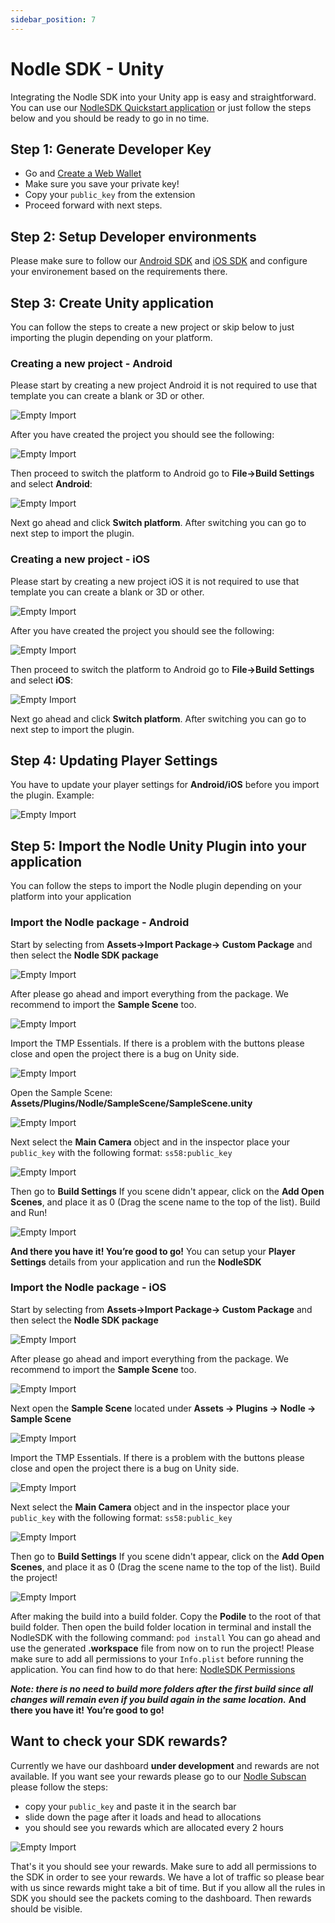 ```yaml
---
sidebar_position: 7
---
```


# Nodle SDK - Unity

Integrating the Nodle SDK into your Unity app is easy and straightforward. You can use our [NodleSDK Quickstart application](https://github.com/NodleCode/nodlesdk-unity/tree/master/Unity_NodleSDK_v0.6) or just follow the steps below and you should be ready to go in no time.

## Step 1: Generate Developer Key
- Go and [Create a Web Wallet](nodle-wallets/polkadot-js/how-to-create-a-nodle-cash-wallet.md)
- Make sure you save your private key!
- Copy your ```public_key``` from the extension
- Proceed forward with next steps.

## Step 2: Setup Developer environments
Please make sure to follow our [Android SDK](nodle-sdk-android-integration.md) and [iOS SDK](nodle-sdk-ios-integration.md) and configure your environement based on the requirements there.

## Step 3: Create Unity application
You can follow the steps to create a new project or skip below to just importing the plugin depending on your platform.

### Creating a new project - Android
Please start by creating a new project Android it is not required to use that template you can create a blank or 3D or other.

![Empty Import](/img/docs/nodle-sdk/unity-android-step1.png)

After you have created the project you should see the following:

![Empty Import](/img/docs/nodle-sdk/unity-android-step2.png)

Then proceed to switch the platform to Android go to **File->Build Settings** and select **Android**:

![Empty Import](/img/docs/nodle-sdk/unity-android-step3.png)

Next go ahead and click **Switch platform**. After switching you can go to next step to import the plugin.


### Creating a new project - iOS
Please start by creating a new project iOS it is not required to use that template you can create a blank or 3D or other.

![Empty Import](/img/docs/nodle-sdk/unity-ios-step1.png)

After you have created the project you should see the following:

![Empty Import](/img/docs/nodle-sdk/unity-android-step2.png)

Then proceed to switch the platform to Android go to **File->Build Settings** and select **iOS**:

![Empty Import](/img/docs/nodle-sdk/unity-ios-step3.png)

Next go ahead and click **Switch platform**. After switching you can go to next step to import the plugin.

## Step 4: Updating Player Settings
You have to update your player settings for **Android/iOS** before you import the plugin. Example:

![Empty Import](/img/docs/nodle-sdk/player.png)

## Step 5: Import the Nodle Unity Plugin into your application
You can follow the steps to import the Nodle plugin depending on your platform into your application

### Import the Nodle package - Android
Start by selecting from **Assets->Import Package-> Custom Package** and then select the **Nodle SDK package**

![Empty Import](/img/docs/nodle-sdk/unity-android-step4.png)

After please go ahead and import everything from the package. We recommend to import the **Sample Scene** too. 

![Empty Import](/img/docs/nodle-sdk/unity-android-step5.png)

Import the TMP Essentials. If there is a problem with the buttons please close and open the project there is a bug on Unity side.

![Empty Import](/img/docs/nodle-sdk/unity-android-step6.png)

Open the Sample Scene: **Assets/Plugins/Nodle/SampleScene/SampleScene.unity**

![Empty Import](/img/docs/nodle-sdk/unity-android-step7.png)

Next select the **Main Camera** object and in the inspector place your ```public_key``` with the following format: ```ss58:public_key```

![Empty Import](/img/docs/nodle-sdk/unity-android-step8.png)

Then go to **Build Settings** If you scene didn't appear, click on the **Add Open Scenes**, and place it as 0 (Drag the scene name to the top of the list). Build and Run!

![Empty Import](/img/docs/nodle-sdk/unity-android-step9.png)

**And there you have it! You’re good to go!** You can setup your **Player Settings** details from your application and run the **NodleSDK**

### Import the Nodle package - iOS
Start by selecting from **Assets->Import Package-> Custom Package** and then select the **Nodle SDK package**

![Empty Import](/img/docs/nodle-sdk/unity-android-step4.png)

After please go ahead and import everything from the package. We recommend to import the **Sample Scene** too. 

![Empty Import](/img/docs/nodle-sdk/unity-android-step5.png)

Next open the **Sample Scene** located under **Assets -> Plugins -> Nodle -> Sample Scene**

![Empty Import](/img/docs/nodle-sdk/unity-ios-step4.png)

Import the TMP Essentials. If there is a problem with the buttons please close and open the project there is a bug on Unity side.

![Empty Import](/img/docs/nodle-sdk/unity-android-step6.png)

Next select the **Main Camera** object and in the inspector place your ```public_key``` with the following format: ```ss58:public_key```

![Empty Import](/img/docs/nodle-sdk/unity-android-step8.png)

Then go to **Build Settings** If you scene didn't appear, click on the **Add Open Scenes**, and place it as 0 (Drag the scene name to the top of the list). Build the project!

![Empty Import](/img/docs/nodle-sdk/unity-ios-step5.png)

After making the build into a build folder. Copy the **Podile** to the root of that build folder. Then open the build folder location in terminal and install the NodleSDK with the following command: ``pod install`` You can go ahead and use the generated **.workspace** file from now on to run the project! Please make sure to add all permissions to your ```Info.plist``` before running the application. You can find how to do that here: [NodleSDK Permissions](nodle-sdk-ios-integration#step-5-request-permissions)

***Note: there is no need to build more folders after the first build since all changes will remain even if you build again in the same location.*** **And there you have it! You’re good to go!** 

## Want to check your SDK rewards?
Currently we have our dashboard **under development** and rewards are not available. If you want see your rewards please go to our [Nodle Subscan](https://nodle.subscan.io/) please follow the steps:

- copy your ```public_key``` and paste it in the search bar
- slide down the page after it loads and head to allocations
- you should see you rewards which are allocated every 2 hours

![Empty Import](/img/docs/nodle-sdk/rewards.png)

That's it you should see your rewards. Make sure to add all permissions to the SDK in order to see your rewards. We have a lot of traffic so please bear with us since rewards might take a bit of time. But if you allow all the rules in SDK you should see the packets coming to the dashboard. Then rewards should be visible.

